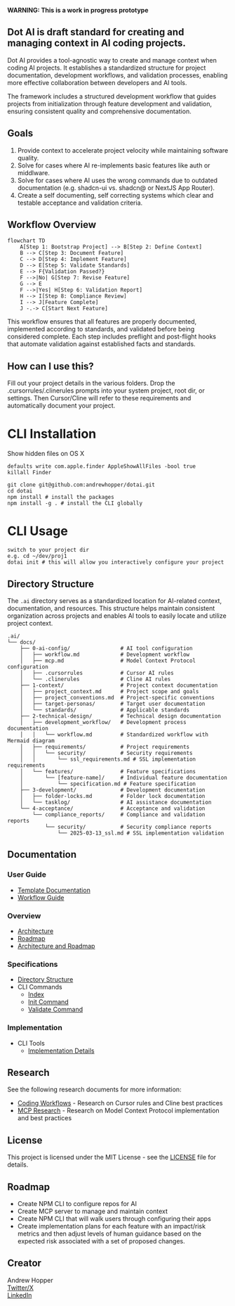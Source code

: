 **WARNING: This is a work in progress prototype**

## Dot AI is draft standard for creating and managing context in AI coding projects.

Dot AI provides a tool-agnostic way to create and manage context when coding AI projects. It establishes a standardized structure for project documentation, development workflows, and validation processes, enabling more effective collaboration between developers and AI tools.

The framework includes a structured development workflow that guides projects from initialization through feature development and validation, ensuring consistent quality and comprehensive documentation.

## Goals

1. Provide context to accelerate project velocity while maintaining software quality.
2. Solve for cases where AI re-implements basic features like auth or middlware.
3. Solve for cases where AI uses the wrong commands due to outdated documentation (e.g. shadcn-ui vs. shadcn@ or NextJS App Router).
4. Create a self documenting, self correcting systems which clear and testable acceptance and validation criteria.

## Workflow Overview
```mermaid
flowchart TD
    A[Step 1: Bootstrap Project] --> B[Step 2: Define Context]
    B --> C[Step 3: Document Feature]
    C --> D[Step 4: Implement Feature]
    D --> E[Step 5: Validate Standards]
    E --> F{Validation Passed?}
    F -->|No| G[Step 7: Revise Feature]
    G --> E
    F -->|Yes| H[Step 6: Validation Report]
    H --> I[Step 8: Compliance Review]
    I --> J[Feature Complete]
    J -.-> C[Start Next Feature]
```


This workflow ensures that all features are properly documented, implemented according to standards, and validated before being considered complete. Each step includes preflight and post-flight hooks that automate validation against established facts and standards.

## How can I use this?

Fill out your project details in the various folders.  Drop the .cursorrules/.clinerules prompts into your system project, root dir, or settings.  Then Cursor/Cline will refer to these requirements and automatically document your project.

# CLI Installation

Show hidden files on OS X

```
defaults write com.apple.finder AppleShowAllFiles -bool true
killall Finder
```

```
git clone git@github.com:andrewhopper/dotai.git
cd dotai
npm install # install the packages
npm install -g . # install the CLI globally
```

# CLI Usage
```
switch to your project dir
e.g. cd ~/dev/proj1
dotai init # this will allow you interactively configure your project
```

## Directory Structure

The `.ai` directory serves as a standardized location for AI-related context, documentation, and resources. This structure helps maintain consistent organization across projects and enables AI tools to easily locate and utilize project context.

```
.ai/
└── docs/
    ├── 0-ai-config/                # AI tool configuration
    │   ├── workflow.md             # Development workflow 
    │   ├── mcp.md                  # Model Context Protocol configuration
    │   ├── .cursorrules            # Cursor AI rules
    │   └── .clinerules             # Cline AI rules
    ├── 1-context/                  # Project context documentation
    │   ├── project_context.md      # Project scope and goals
    │   ├── project_conventions.md  # Project-specific conventions
    │   ├── target-personas/        # Target user documentation
    │   └── standards/              # Applicable standards
    ├── 2-technical-design/         # Technical design documentation
    │   ├── development_workflow/   # Development process documentation
    │   │   └── workflow.md         # Standardized workflow with Mermaid diagram
    │   ├── requirements/           # Project requirements
    │   │   └── security/           # Security requirements
    │   │       └── ssl_requirements.md # SSL implementation requirements
    │   └── features/               # Feature specifications
    │       └── [feature-name]/     # Individual feature documentation
    │           └── specification.md # Feature specification
    ├── 3-development/              # Development documentation
    │   ├── folder-locks.md         # Folder lock documentation
    │   └── tasklog/                # AI assistance documentation
    └── 4-acceptance/               # Acceptance and validation
        └── compliance_reports/     # Compliance and validation reports
            └── security/           # Security compliance reports
                └── 2025-03-13_ssl.md # SSL implementation validation
```

## Documentation

### User Guide
- [Template Documentation](docs/user-guide/template-documentation.md)
- [Workflow Guide](docs/user-guide/workflow-guide.md)

### Overview
- [Architecture](docs/overview/architecture.md)
- [Roadmap](docs/overview/roadmap.md)
- [Architecture and Roadmap](docs/overview/architecture-and-roadmap.md)

### Specifications
- [Directory Structure](docs/specifications/directory-structure.md)
- CLI Commands
  - [Index](docs/specifications/cli-commands/index.md)
  - [Init Command](docs/specifications/cli-commands/init.md)
  - [Validate Command](docs/specifications/cli-commands/validate.md)

### Implementation
- CLI Tools
  - [Implementation Details](docs/implementation/cli-tools/implementation.md)

## Research

See the following research documents for more information:

- [Coding Workflows](research/coding-workflows.md) - Research on Cursor rules and Cline best practices
- [MCP Research](research/mcp-servers.md) - Research on Model Context Protocol implementation and best practices


## License

This project is licensed under the MIT License - see the [LICENSE](LICENSE) file for details.

## Roadmap

- Create NPM CLI to configure repos for AI
- Create MCP server to manage and maintain context
- Create NPM CLI that will walk users through configuring their apps
- Create implementation plans for each feature with an impact/risk metrics and then adjust levels of human guidance based on the expected risk associated with a set of proposed changes.

## Creator

Andrew Hopper  
[Twitter/X](https://x.com/andrewhopper)  
[LinkedIn](https://linkedin.com/in/andrewhopper)
